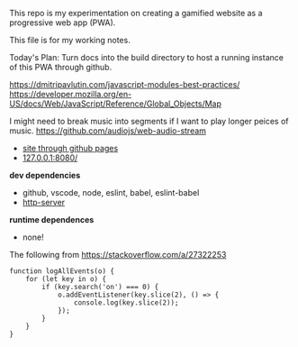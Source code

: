 This repo is my experimentation on creating a gamified website as a progressive web app (PWA).

This file is for my working notes.

Today's Plan:
Turn docs into the build directory to host a running instance of this PWA through github.

https://dmitripavlutin.com/javascript-modules-best-practices/
https://developer.mozilla.org/en-US/docs/Web/JavaScript/Reference/Global_Objects/Map


I might need to break music into segments if I want to play longer peices of music.
https://github.com/audiojs/web-audio-stream


* [site through github pages](https://csusbdt.github.io/4500-2021-spring/)
* [127.0.0.1:8080/](https://127.0.0.1:8080/)

__dev dependencies__

* github, vscode, node, eslint, babel, eslint-babel
* [http-server](https://www.npmjs.com/package/http-server)

__runtime dependences__

* none!



The following from https://stackoverflow.com/a/27322253
~~~
function logAllEvents(o) {
	for (let key in o) {
		if (key.search('on') === 0) {
			o.addEventListener(key.slice(2), () => {
				console.log(key.slice(2));
			});
		}
	}
}
~~~

